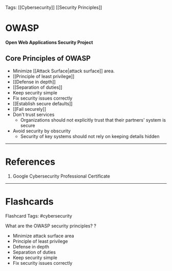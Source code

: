 Tags: [[Cybersecurity]] [[Security Principles]]
# OWASP

**Open Web Applications Security Project**

## Core Principles of OWASP
- Minimize [[Attack Surface|attack surface]] area.
- [[Principle of least privilege]]
- [[Defense in depth]]
- [[Separation of duties]]
- Keep security simple
- Fix security issues correctly
- [[Establish secure defaults]]
- [[Fail securely]]
- Don't trust services
	- Organizations should not explicitly trust that their partners' system is secure
- Avoid security by obscurity
	- Security of key systems should not rely on keeping details hidden


---
# References

1. Google Cybersecurity Professional Certificate

---
# Flashcards

Flashcard Tags: #cybersecurity 

What are the OWASP security principles?
?
- Minimize attack surface area
- Principle of least privilege
- Defense in depth
- Separation of duties
- Keep security simple
- Fix security issues correctly
<!--SR:!2024-05-06,4,210-->